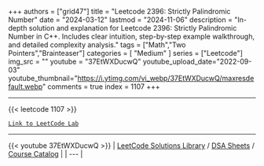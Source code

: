 
+++
authors = ["grid47"]
title = "Leetcode 2396: Strictly Palindromic Number"
date = "2024-03-12"
lastmod = "2024-11-06"
description = "In-depth solution and explanation for Leetcode 2396: Strictly Palindromic Number in C++. Includes clear intuition, step-by-step example walkthrough, and detailed complexity analysis."
tags = ["Math","Two Pointers","Brainteaser"]
categories = [
    "Medium"
]
series = ["Leetcode"]
img_src = ""
youtube = "37EtWXDucwQ"
youtube_upload_date="2022-09-03"
youtube_thumbnail="https://i.ytimg.com/vi_webp/37EtWXDucwQ/maxresdefault.webp"
comments = true
index = 1107
+++



---
{{< leetcode 1107 >}}

[`Link to LeetCode Lab`](https://leetcode.com/problems/strictly-palindromic-number/description/)

---
{{< youtube 37EtWXDucwQ >}}
| [LeetCode Solutions Library](https://grid47.xyz/leetcode/) / [DSA Sheets](https://grid47.xyz/sheets/) / [Course Catalog](https://grid47.xyz/courses/) |
| --- |
